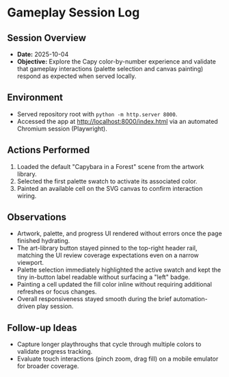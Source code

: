 # Gameplay Session Log

## Session Overview
- **Date:** 2025-10-04
- **Objective:** Explore the Capy color-by-number experience and validate that gameplay interactions (palette selection and canvas painting) respond as expected when served locally.

## Environment
- Served repository root with `python -m http.server 8000`.
- Accessed the app at <http://localhost:8000/index.html> via an automated Chromium session (Playwright).

## Actions Performed
1. Loaded the default "Capybara in a Forest" scene from the artwork library.
2. Selected the first palette swatch to activate its associated color.
3. Painted an available cell on the SVG canvas to confirm interaction wiring.

## Observations
- Artwork, palette, and progress UI rendered without errors once the page finished hydrating.
- The art-library button stayed pinned to the top-right header rail, matching the UI review coverage expectations even on a narrow viewport.
- Palette selection immediately highlighted the active swatch and kept the tiny in-button label readable without surfacing a "left" badge.
- Painting a cell updated the fill color inline without requiring additional refreshes or focus changes.
- Overall responsiveness stayed smooth during the brief automation-driven play session.

## Follow-up Ideas
- Capture longer playthroughs that cycle through multiple colors to validate progress tracking.
- Evaluate touch interactions (pinch zoom, drag fill) on a mobile emulator for broader coverage.
